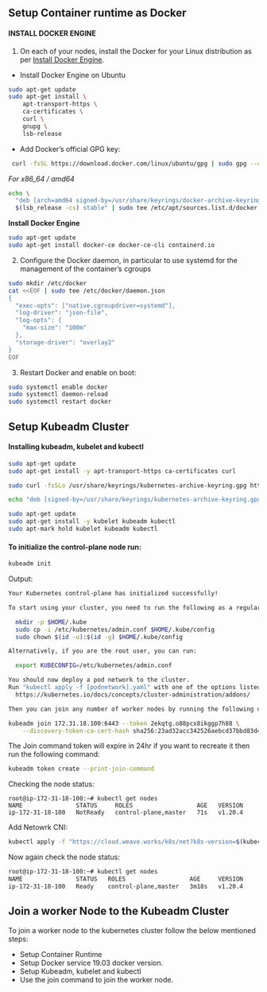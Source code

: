 ## Setup Container runtime as Docker

#### INSTALL DOCKER ENGINE

1. On each of your nodes, install the Docker for your Linux distribution as per [Install Docker Engine](https://docs.docker.com/engine/install/#server).
- Install Docker Engine on Ubuntu

```bash
sudo apt-get update
sudo apt-get install \
    apt-transport-https \
    ca-certificates \
    curl \
    gnupg \
    lsb-release
```
- Add Docker’s official GPG key:

```bash
 curl -fsSL https://download.docker.com/linux/ubuntu/gpg | sudo gpg --dearmor -o /usr/share/keyrings/docker-archive-keyring.gpg
```
_For x86_64 / amd64_
```bash
echo \
  "deb [arch=amd64 signed-by=/usr/share/keyrings/docker-archive-keyring.gpg] https://download.docker.com/linux/ubuntu \
  $(lsb_release -cs) stable" | sudo tee /etc/apt/sources.list.d/docker.list > /dev/null
```

**Install Docker Engine**
```bash
sudo apt-get update
sudo apt-get install docker-ce docker-ce-cli containerd.io
```

2. Configure the Docker daemon, in particular to use systemd for the management of the container’s cgroups

```bash
sudo mkdir /etc/docker
cat <<EOF | sudo tee /etc/docker/daemon.json
{
  "exec-opts": ["native.cgroupdriver=systemd"],
  "log-driver": "json-file",
  "log-opts": {
    "max-size": "100m"
  },
  "storage-driver": "overlay2"
}
EOF
```

3. Restart Docker and enable on boot:

```bash
sudo systemctl enable docker
sudo systemctl daemon-reload
sudo systemctl restart docker
```

## Setup Kubeadm Cluster

#### Installing kubeadm, kubelet and kubectl
```bash
sudo apt-get update
sudo apt-get install -y apt-transport-https ca-certificates curl

sudo curl -fsSLo /usr/share/keyrings/kubernetes-archive-keyring.gpg https://packages.cloud.google.com/apt/doc/apt-key.gpg

echo "deb [signed-by=/usr/share/keyrings/kubernetes-archive-keyring.gpg] https://apt.kubernetes.io/ kubernetes-xenial main" | sudo tee /etc/apt/sources.list.d/kubernetes.list

sudo apt-get update
sudo apt-get install -y kubelet kubeadm kubectl
sudo apt-mark hold kubelet kubeadm kubectl
```

#### To initialize the control-plane node run:

```bash
kubeadm init 
```

Output:

```bash
Your Kubernetes control-plane has initialized successfully!

To start using your cluster, you need to run the following as a regular user:

  mkdir -p $HOME/.kube
  sudo cp -i /etc/kubernetes/admin.conf $HOME/.kube/config
  sudo chown $(id -u):$(id -g) $HOME/.kube/config

Alternatively, if you are the root user, you can run:

  export KUBECONFIG=/etc/kubernetes/admin.conf

You should now deploy a pod network to the cluster.
Run "kubectl apply -f [podnetwork].yaml" with one of the options listed at:
  https://kubernetes.io/docs/concepts/cluster-administration/addons/

Then you can join any number of worker nodes by running the following on each as root:

kubeadm join 172.31.18.100:6443 --token 2ekqtg.o88pcx8ikggp7h88 \
    --discovery-token-ca-cert-hash sha256:23ad32acc342526aebcd37bbd83d473f8b22fed3bb71677895178c77585d6167 
```

The Join command token will expire in 24hr if you want to recreate it then run the following command:
```bash
kubeadm token create --print-join-command
```


Checking the node status:

```
root@ip-172-31-18-100:~# kubectl get nodes
NAME               STATUS     ROLES                  AGE   VERSION
ip-172-31-18-100   NotReady   control-plane,master   71s   v1.20.4
```

Add Netowrk CNI:

```bash
kubectl apply -f "https://cloud.weave.works/k8s/net?k8s-version=$(kubectl version | base64 | tr -d '\n')"
```
Now again check the node status:
```bash
root@ip-172-31-18-100:~# kubectl get nodes
NAME               STATUS   ROLES                  AGE     VERSION
ip-172-31-18-100   Ready    control-plane,master   3m18s   v1.20.4
```

## Join a worker Node to the Kubeadm Cluster

To join a worker node to the kubernetes cluster follow the below mentioned steps:

- Setup Container Runtime
- Setup Docker service 19.03 docker version.
- Setup Kubeadm, kubelet and kubectl
- Use the join command to join the worker node.

